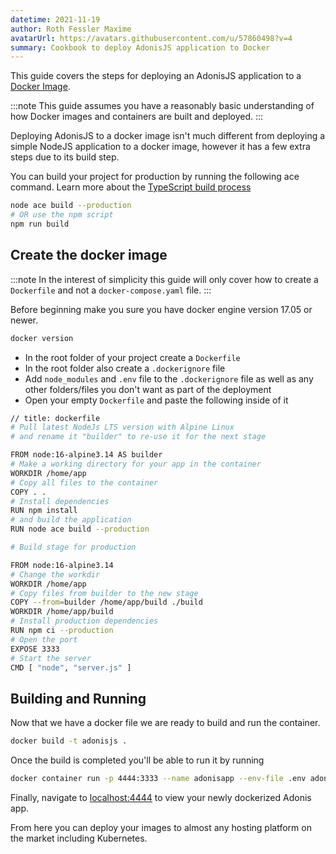 ```yaml
---
datetime: 2021-11-19
author: Roth Fessler Maxime
avatarUrl: https://avatars.githubusercontent.com/u/57860498?v=4
summary: Cookbook to deploy AdonisJS application to Docker
---
```


This guide covers the steps for deploying an AdonisJS application to a [Docker Image](https://www.docker.com).

:::note
This guide assumes you have a reasonably basic understanding of how Docker images and containers are built and deployed.
:::

Deploying AdonisJS to a docker image isn't much different from deploying a simple NodeJS application to a docker image, however it has a few extra steps due to its build step.

You can build your project for production by running the following ace command. Learn more about the [TypeScript build process](../../guides/fundamentals/typescript-build-process.md)

```sh
node ace build --production
# OR use the npm script
npm run build
```

## Create the docker image

:::note
In the interest of simplicity this guide will only cover how to create a `Dockerfile` and not a `docker-compose.yaml` file.
:::

Before beginning make you sure you have docker engine version 17.05 or newer.

```sh
docker version
```

- In the root folder of your project create a `Dockerfile`
- In the root folder also create a `.dockerignore` file
- Add `node_modules` and `.env` file to the `.dockerignore` file as well as any other folders/files you don't want as part of the deployment
- Open your empty `Dockerfile` and paste the following inside of it

```sh
// title: dockerfile
# Pull latest NodeJs LTS version with Alpine Linux
# and rename it "builder" to re-use it for the next stage

FROM node:16-alpine3.14 AS builder
# Make a working directory for your app in the container
WORKDIR /home/app
# Copy all files to the container
COPY . .
# Install dependencies
RUN npm install
# and build the application
RUN node ace build --production

# Build stage for production

FROM node:16-alpine3.14
# Change the workdir
WORKDIR /home/app
# Copy files from builder to the new stage
COPY --from=builder /home/app/build ./build
WORKDIR /home/app/build
# Install production dependencies
RUN npm ci --production
# Open the port
EXPOSE 3333
# Start the server
CMD [ "node", "server.js" ]
```

## Building and Running

Now that we have a docker file we are ready to build and run the container.

```sh
docker build -t adonisjs .
```

Once the build is completed you'll be able to run it by running

```sh
docker container run -p 4444:3333 --name adonisapp --env-file .env adonisjs
```

Finally, navigate to [localhost:4444](http://localhost:4444/) to view your newly dockerized Adonis app.

From here you can deploy your images to almost any hosting platform on the market including Kubernetes.